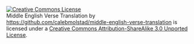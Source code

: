 <a rel="license" href="http://creativecommons.org/licenses/by-sa/3.0/deed.en_US"><img alt="Creative Commons License" style="border-width:0" src="http://i.creativecommons.org/l/by-sa/3.0/88x31.png" /></a><br /><span xmlns:dct="http://purl.org/dc/terms/" href="http://purl.org/dc/dcmitype/Text" property="dct:title" rel="dct:type">Middle English Verse Translation</span> by <a xmlns:cc="http://creativecommons.org/ns#" href="https://github.com/calebmolstad/middle-english-verse-translation" property="cc:attributionName" rel="cc:attributionURL">https://github.com/calebmolstad/middle-english-verse-translation</a> is licensed under a <a rel="license" href="http://creativecommons.org/licenses/by-sa/3.0/deed.en_US">Creative Commons Attribution-ShareAlike 3.0 Unported License</a>.
